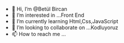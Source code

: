 - 👋 Hi, I’m @Betül Bircan
- 👀 I’m interested in ...Front End
- 🌱 I’m currently learning  Html,Css,JavaScript
- 💞️ I’m looking to collaborate on ...Kodluyoruz
- 📫 How to reach me ...

<!---
BetulBircan/BetulBircan is a ✨ special ✨ repository because its `README.md` (this file) appears on your GitHub profile.
You can click the Preview link to take a look at your changes.
--->
